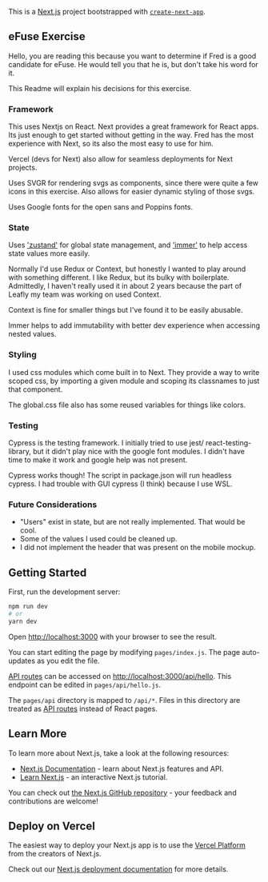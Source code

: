 This is a [Next.js](https://nextjs.org/) project bootstrapped with [`create-next-app`](https://github.com/vercel/next.js/tree/canary/packages/create-next-app).

## eFuse Exercise

Hello, you are reading this because you want to determine if
Fred is a good candidate for eFuse. He would tell you that
he is, but don't take his word for it.

This Readme will explain his decisions for this exercise.

### Framework

This uses Nextjs on React. Next provides a great framework for React apps. Its
just enough to get started without getting in the way. Fred has the most
experience with Next, so its also the most easy to use for him.

Vercel (devs for Next) also allow for seamless deployments for Next projects.

Uses SVGR for rendering svgs as components, since there were quite a few icons
in this exercise. Also allows for easier dynamic styling of those svgs.

Uses Google fonts for the open sans and Poppins fonts.

### State

Uses ['zustand']('https://github.com/pmndrs/zustand') for global
state management, and ['immer'](https://immerjs.github.io/immer/) to help
access state values more easily.

Normally I'd use Redux or Context, but honestly I wanted to play around with
something different. I like Redux, but its bulky with boilerplate. Admittedly,
I haven't really used it in about 2 years because the part of Leafly
my team was working on used Context.

Context is fine for smaller things but I've found it to be easily abusable.

Immer helps to add immutability with better dev experience when accessing nested values.

### Styling

I used css modules which come built in to Next. They provide a way to write
scoped css, by importing a given module and scoping its classnames to just
that component.

The global.css file also has some reused variables for things like colors.

### Testing

Cypress is the testing framework. I initially tried to use jest/
react-testing-library, but it didn't play nice with the google font modules.
I didn't have time to make it work and google help was not present.

Cypress works though! The script in package.json will run headless cypress.
I had trouble with GUI cypress (I think) because I use WSL.

### Future Considerations

* "Users" exist in state, but are not really implemented. That would be cool.
* Some of the values I used could be cleaned up.
* I did not implement the header that was present on the mobile mockup.


## Getting Started

First, run the development server:

```bash
npm run dev
# or
yarn dev
```

Open [http://localhost:3000](http://localhost:3000) with your browser to see the result.

You can start editing the page by modifying `pages/index.js`. The page auto-updates as you edit the file.

[API routes](https://nextjs.org/docs/api-routes/introduction) can be accessed on [http://localhost:3000/api/hello](http://localhost:3000/api/hello). This endpoint can be edited in `pages/api/hello.js`.

The `pages/api` directory is mapped to `/api/*`. Files in this directory are treated as [API routes](https://nextjs.org/docs/api-routes/introduction) instead of React pages.

## Learn More

To learn more about Next.js, take a look at the following resources:

- [Next.js Documentation](https://nextjs.org/docs) - learn about Next.js features and API.
- [Learn Next.js](https://nextjs.org/learn) - an interactive Next.js tutorial.

You can check out [the Next.js GitHub repository](https://github.com/vercel/next.js/) - your feedback and contributions are welcome!

## Deploy on Vercel

The easiest way to deploy your Next.js app is to use the [Vercel Platform](https://vercel.com/new?utm_medium=default-template&filter=next.js&utm_source=create-next-app&utm_campaign=create-next-app-readme) from the creators of Next.js.

Check out our [Next.js deployment documentation](https://nextjs.org/docs/deployment) for more details.
